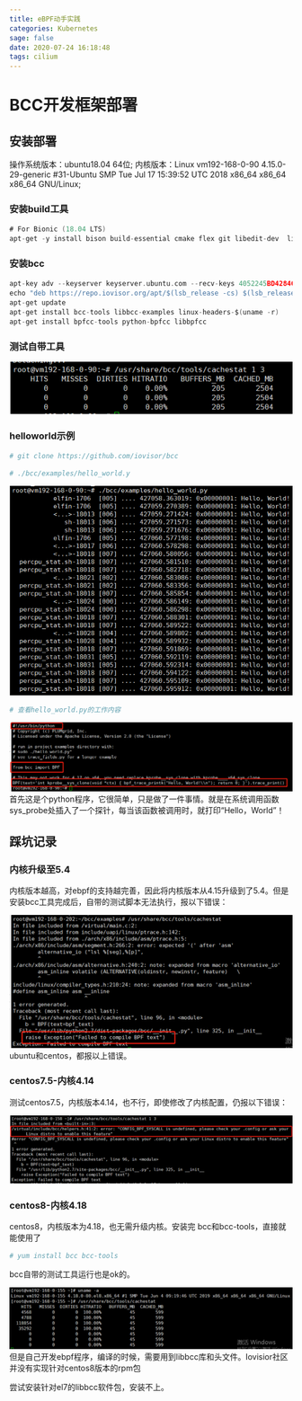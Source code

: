 ```yaml
---
title: eBPF动手实践
categories: Kubernetes
sage: false
date: 2020-07-24 16:18:48
tags: cilium
---
```


# BCC开发框架部署

## 安装部署

操作系统版本：ubuntu18.04 64位;
内核版本：Linux vm192-168-0-90 4.15.0-29-generic #31-Ubuntu SMP Tue Jul 17 15:39:52 UTC 2018 x86_64 x86_64 x86_64 GNU/Linux;
<!-- more -->

### 安装build工具

```go
# For Bionic (18.04 LTS)
apt-get -y install bison build-essential cmake flex git libedit-dev  libllvm6.0 llvm-6.0-dev libclang-6.0-dev python zlib1g-dev libelf-dev
```

### 安装bcc

```go
apt-key adv --keyserver keyserver.ubuntu.com --recv-keys 4052245BD4284CDD
echo "deb https://repo.iovisor.org/apt/$(lsb_release -cs) $(lsb_release -cs) main" | sudo tee /etc/apt/sources.list.d/iovisor.list
apt-get update
apt-get install bcc-tools libbcc-examples linux-headers-$(uname -r)
apt-get install bpfcc-tools python-bpfcc libbpfcc
```

### 测试自带工具
![1](eBPF动手实践/1.png)

### helloworld示例
```bash
# git clone https://github.com/iovisor/bcc
```
```bash
# ./bcc/examples/hello_world.y
```
![2](eBPF动手实践/2.png)

```bash
# 查看hello_world.py的工作内容
```
![3](eBPF动手实践/3.png)
首先这是个python程序，它很简单，只是做了一件事情。就是在系统调用函数sys_probe处插入了一个探针，每当该函数被调用时，就打印“Hello，World”！

## 踩坑记录

### 内核升级至5.4
内核版本越高，对ebpf的支持越完善，因此将内核版本从4.15升级到了5.4。但是安装bcc工具完成后，自带的测试脚本无法执行，报以下错误：

![4](eBPF动手实践/4.png)
ubuntu和centos，都报以上错误。

### centos7.5-内核4.14

测试centos7.5，内核版本4.14，也不行，即使修改了内核配置，仍报以下错误：

![5](eBPF动手实践/5.png)

### centos8-内核4.18

centos8，内核版本为4.18，也无需升级内核。安装完 bcc和bcc-tools，直接就能使用了

```bash
# yum install bcc bcc-tools
```
bcc自带的测试工具运行也是ok的。

![6](eBPF动手实践/6.png)
但是自己开发ebpf程序，编译的时候，需要用到libbcc库和头文件。Iovisior社区并没有实现针对centos8版本的rpm包

 尝试安装针对el7的libbcc软件包，安装不上。